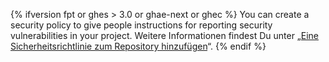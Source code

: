 {% ifversion fpt or ghes > 3.0 or ghae-next or ghec %}
You can create a security policy to give people instructions for reporting security vulnerabilities in your project. Weitere Informationen findest Du unter „[Eine Sicherheitsrichtlinie zum Repository hinzufügen](/code-security/getting-started/adding-a-security-policy-to-your-repository)“.
{% endif %}
